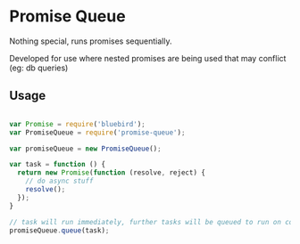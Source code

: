 # Promise Queue

Nothing special, runs promises sequentially.

Developed for use where nested promises are being used that may conflict (eg: db queries)

## Usage

```javascript

var Promise = require('bluebird');
var PromiseQueue = require('promise-queue');

var promiseQueue = new PromiseQueue();

var task = function () {
  return new Promise(function (resolve, reject) {
    // do async stuff
    resolve();
  });
}

// task will run immediately, further tasks will be queued to run on completion
promiseQueue.queue(task);

```